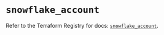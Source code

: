 # `snowflake_account`

Refer to the Terraform Registry for docs: [`snowflake_account`](https://registry.terraform.io/providers/snowflake-labs/snowflake/0.94.1/docs/resources/account).
